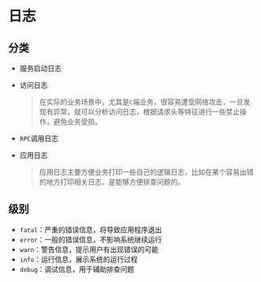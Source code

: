 # 日志

## 分类

- 服务启动日志

- 访问日志

  > 在实际的业务场景中，尤其是`C`端业务，很容易遭受网络攻击，一旦发现有异常，就可以分析访问日志，根据请求头等特征进行一些禁止操作，避免业务受损。

- `RPC`调用日志

- 应用日志

  > 应用日志主要方便业务打印一些自己的逻辑日志，比如在某个容易出错的地方打印相关日志，是能够方便排查问题的。

## 级别

- `fatal`：严重的错误信息，将导致应用程序退出
- `error`：一般的错误信息，不影响系统继续运行
- `warn`：警告信息，提示用户有出现错误的可能
- `info`：运行信息，展示系统的运行过程
- `debug`：调试信息，用于辅助排查问题

